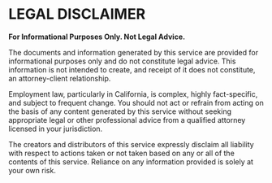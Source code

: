# LEGAL DISCLAIMER

**For Informational Purposes Only. Not Legal Advice.**

The documents and information generated by this service are provided for informational purposes only and do not constitute legal advice. This information is not intended to create, and receipt of it does not constitute, an attorney-client relationship.

Employment law, particularly in California, is complex, highly fact-specific, and subject to frequent change. You should not act or refrain from acting on the basis of any content generated by this service without seeking appropriate legal or other professional advice from a qualified attorney licensed in your jurisdiction.

The creators and distributors of this service expressly disclaim all liability with respect to actions taken or not taken based on any or all of the contents of this service. Reliance on any information provided is solely at your own risk.

